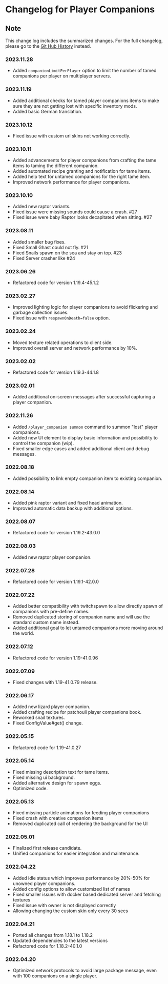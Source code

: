 # Changelog for Player Companions

## Note

This change log includes the summarized changes.
For the full changelog, please go to the [Git Hub History][history] instead.

### 2023.11.28

- Added `companionLimitPerPlayer` option to limit the number of tamed companions per player on multiplayer servers.

### 2023.11.19

- Added additional checks for tamed player companions items to make sure they are not getting lost with specific inventory mods.
- Added basic German translation.

### 2023.10.12

- Fixed issue with custom url skins not working correctly.

### 2023.10.11

- Added advancements for player companions from crafting the tame items to taming the different companion.
- Added automated recipe granting and notification for tame items.
- Added help text for untamed companions for the right tame item.
- Improved network performance for player companions.

### 2023.10.10

- Added new raptor variants.
- Fixed issue were missing sounds could cause a crash. #27
- Fixed issue were baby Raptor looks decapitated when sitting. #27

### 2023.08.11

- Added smaller bug fixes.
- Fixed Small Ghast could not fly. #21
- Fixed Snails spawn on the sea and stay on top. #23
- Fixed Server crasher like #24

### 2023.06.26

- Refactored code for version 1.19.4-45.1.2

### 2023.02.27

- Improved lighting logic for player companions to avoid flickering and garbage collection issues.
- Fixed issue with `respawnOnDeath=false` option.

### 2023.02.24

- Moved texture related operations to client side.
- Improved overall server and network performance by 10%.

### 2023.02.02

- Refactored code for version 1.19.3-44.1.8

### 2023.02.01

- Added additional on-screen messages after successful capturing a player companion.

### 2022.11.26

- Added `/player_companion summon` command to summon "lost" player companions.
- Added new UI element to display basic information and possibility to control the companion (wip).
- Fixed smaller edge cases and added additional client and debug messages.

### 2022.08.18

- Added possibility to link empty companion item to existing companion.

### 2022.08.14

- Added pink raptor variant and fixed head animation.
- Improved automatic data backup with additional options.

### 2022.08.07

- Refactored code for version 1.19.2-43.0.0

### 2022.08.03

- Added new raptor player companion.

### 2022.07.28

- Refactored code for version 1.19.1-42.0.0

### 2022.07.22

- Added better compatibility with twitchspawn to allow directly spawn of companions with pre-define names.
- Removed duplicated storing of companion name and will use the standard custom name instead.
- Added additional goal to let untamed companions more moving around the world.

### 2022.07.12

- Refactored code for version 1.19-41.0.96

### 2022.07.09

- Fixed changes with 1.19-41.0.79 release.

### 2022.06.17

- Added new lizard player companion.
- Added crafting recipe for patchouli player companions book.
- Reworked snail textures.
- Fixed ConfigValue#get() change.

### 2022.05.15

- Refactored code for 1.19-41.0.27

### 2022.05.14

- Fixed missing description text for tame items.
- Fixed missing ui background.
- Added alternative design for spawn eggs.
- Optimized code.

### 2022.05.13

- Fixed missing particle animations for feeding player companions
- Fixed crash with creative companion items
- Removed duplicated call of rendering the background for the UI

### 2022.05.01

- Finalized first release candidate.
- Unified companions for easier integration and maintenance.

### 2022.04.22

- Added idle status which improves performance by 20%-50% for unowned player companions.
- Added config options to allow customized list of names
- Fixed smaller issues with docker based dedicated server and fetching textures
- Fixed issue with owner is not displayed correctly
- Allowing changing the custom skin only every 30 secs

### 2022.04.21

- Ported all changes from 1.18.1 to 1.18.2
- Updated dependencies to the latest versions
- Refactored code for 1.18.2-40.1.0

### 2022.04.20

- Optimized network protocols to avoid large package message, even with 100 companions on a single player.

[history]: https://github.com/MarkusBordihn/BOs-Player-Companions/commits/
